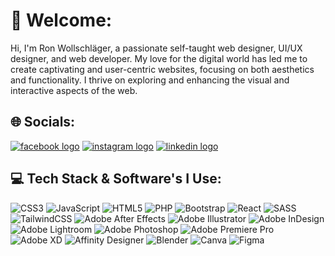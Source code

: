 # 👋 Welcome:
Hi, I'm Ron Wollschläger, a passionate self-taught web designer, UI/UX designer, and web developer. My love for the digital world has led me to create captivating and user-centric websites, focusing on both aesthetics and functionality. I thrive on exploring and enhancing the visual and interactive aspects of the web.

## 🌐 Socials:
<a href="https://www.facebook.com/profile.php?id=100085403391874" target="_blank"><img src="https://img.shields.io/badge/Facebook-%231877F2.svg?logo=Facebook&logoColor=white" alt="facebook logo"></a>
<a href="https://www.instagram.com/ron.wollschlaeger/" target="_blank"><img src="https://img.shields.io/badge/Instagram-%23E4405F.svg?logo=Instagram&logoColor=white" alt="instagram logo"></a>
<a href="https://www.linkedin.com/in/ron-wollschl%C3%A4ger/" target="_blank"><img src="https://img.shields.io/badge/LinkedIn-%230077B5.svg?logo=linkedin&logoColor=white" alt="linkedin logo"></a>

## 💻 Tech Stack & Software's I Use:
![CSS3](https://img.shields.io/badge/css3-%231572B6.svg?style=flat-square&logo=css3&logoColor=white) ![JavaScript](https://img.shields.io/badge/javascript-%23323330.svg?style=flat-square&logo=javascript&logoColor=%23F7DF1E) ![HTML5](https://img.shields.io/badge/html5-%23E34F26.svg?style=flat-square&logo=html5&logoColor=white) ![PHP](https://img.shields.io/badge/php-%23777BB4.svg?style=flat-square&logo=php&logoColor=white) ![Bootstrap](https://img.shields.io/badge/bootstrap-%23563D7C.svg?style=flat-square&logo=bootstrap&logoColor=white) ![React](https://img.shields.io/badge/react-%2320232a.svg?style=flat-square&logo=react&logoColor=%2361DAFB) ![SASS](https://img.shields.io/badge/SASS-hotpink.svg?style=flat-square&logo=SASS&logoColor=white) ![TailwindCSS](https://img.shields.io/badge/tailwindcss-%2338B2AC.svg?style=flat-square&logo=tailwind-css&logoColor=white) ![Adobe After Effects](https://img.shields.io/badge/Adobe%20After%20Effects-9999FF.svg?style=flat-square&logo=Adobe%20After%20Effects&logoColor=white) ![Adobe Illustrator](https://img.shields.io/badge/adobeillustrator-%23FF9A00.svg?style=flat-square&logo=adobeillustrator&logoColor=white) ![Adobe InDesign](https://img.shields.io/badge/Adobe%20InDesign-49021F?style=flat-square&logo=adobeindesign&logoColor=white) ![Adobe Lightroom](https://img.shields.io/badge/Adobe%20Lightroom-31A8FF.svg?style=flat-square&logo=Adobe%20Lightroom&logoColor=white) ![Adobe Photoshop](https://img.shields.io/badge/adobephotoshop-%2331A8FF.svg?style=flat-square&logo=adobephotoshop&logoColor=white) ![Adobe Premiere Pro](https://img.shields.io/badge/Adobe%20Premiere%20Pro-9999FF.svg?style=flat-square&logo=Adobe%20Premiere%20Pro&logoColor=white) ![Adobe XD](https://img.shields.io/badge/Adobe%20XD-470137?style=flat-square&logo=Adobe%20XD&logoColor=#FF61F6) ![Affinity Designer](https://img.shields.io/badge/affinitydesginer-%231B72BE.svg?style=flat-square&logo=affinity-designer&logoColor=white) ![Blender](https://img.shields.io/badge/blender-%23F5792A.svg?style=flat-square&logo=blender&logoColor=white) ![Canva](https://img.shields.io/badge/Canva-%2300C4CC.svg?style=flat-square&logo=Canva&logoColor=white) 	![Figma](https://img.shields.io/badge/figma-%23F24E1E.svg?style=flat-square&logo=figma&logoColor=white)
